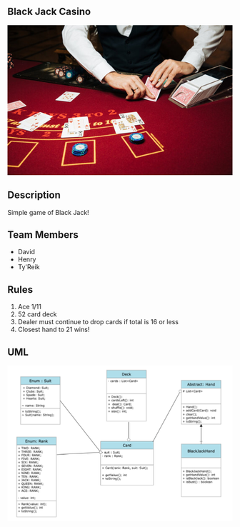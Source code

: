 ## Black Jack Casino
![image](IMG/blackjack.jpg)

## Description
Simple game of Black Jack!

## Team Members

- David
- Henry
- Ty'Reik

## Rules

1. Ace 1/11
2. 52 card deck
3. Dealer must continue to drop cards if total is 16 or less
4. Closest hand to 21 wins! 

## UML

![image](IMG/blackjackuml.png)


